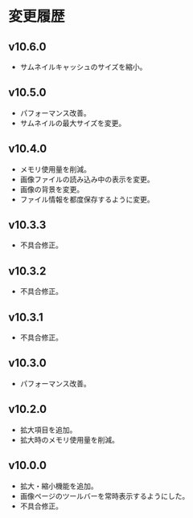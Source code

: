 # 変更履歴

## v10.6.0
* サムネイルキャッシュのサイズを縮小。

## v10.5.0
* パフォーマンス改善。
* サムネイルの最大サイズを変更。

## v10.4.0
* メモリ使用量を削減。
* 画像ファイルの読み込み中の表示を変更。
* 画像の背景を変更。
* ファイル情報を都度保存するように変更。

## v10.3.3
* 不具合修正。

## v10.3.2
* 不具合修正。

## v10.3.1
* 不具合修正。

## v10.3.0
* パフォーマンス改善。

## v10.2.0
* 拡大項目を追加。
* 拡大時のメモリ使用量を削減。

## v10.0.0
* 拡大・縮小機能を追加。
* 画像ページのツールバーを常時表示するようにした。
* 不具合修正。
